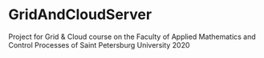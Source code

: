 # GridAndCloudServer
Project for Grid & Cloud course on the Faculty of Applied Mathematics and Control Processes of Saint Petersburg University 2020
